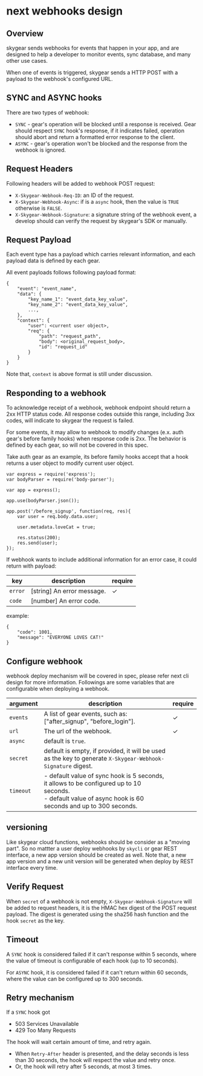 # next webhooks design

## Overview

skygear sends webhooks for events that happen in your app, and are designed to help a developer to monitor events, sync database, and many other use cases.

When one of events is triggered, skygear sends a HTTP POST with a payload to the webhook's configured URL.

## SYNC and ASYNC hooks

There are two types of webhook:

- `SYNC` - gear's operation will be blocked until a response is received. Gear should respect `SYNC` hook's response, if it indicates failed, operation should abort and return a formatted error response to the client.
- `ASYNC` - gear's operation won't be blocked and the response from the webhook is ignored.

## Request Headers

Following headers will be added to webhook POST request:

- `X-Skygear-Webhook-Req-ID`: an ID of the request.
- `X-Skygear-Webhook-Async`: if is a `async` hook, then the value is `TRUE` otherwise is `FALSE`. 
- `X-Skygear-Webhook-Signature`: a signature string of the webhook event, a develop should can verify the request by skygear's SDK or manually.

## Request Payload

Each event type has a payload which carries relevant information, and each payload data is defined by each gear.

All event payloads follows following payload format:

```json=
{
    "event": "event_name",
    "data": {
        "key_name_1": "event_data_key_value",
        "key_name_2": "event_data_key_value",
        ...,
    },
    "context": {
        "user": <current user object>,
        "req": {
            "path": "request_path",
            "body": <original_request_body>,
            "id": "request_id"
        }
    }
}
```

Note that, `context` is above format is still under discussion.

## Responding to a webhook

To acknowledge receipt of a webhook, webhook endpoint should return a 2xx HTTP status code. All response codes outside this range, including 3xx codes, will indicate to skygear the request is failed.

For some events, it may allow to webhook to modify changes (e.x. auth gear's before family hooks) when response code is 2xx. The behavior is defined by each gear, so will not be covered in this spec.

Take auth gear as an example, its before family hooks accept that a hook returns a user object to modify current user object.

```javascript=
var express = require('express');
var bodyParser = require('body-parser');

var app = express();

app.use(bodyParser.json());

app.post('/before_signup', function(req, res){
    var user = req.body.data.user;

    user.metadata.loveCat = true;

    res.status(200);
    res.send(user);
});
```

If webhook wants to include additional information for an error case, it could return with payload:

| key | description | require |
| -------- | -------- | -------- | 
| `error` | [string] An error message. | ✓ |
| `code` | [number] An error code. |  |

example:

```
{
    "code": 1001,
    "message": "EVERYONE LOVES CAT!"
}
```

## Configure webhook

webhook deploy mechanism will be covered in spec, please refer next cli design for more information. Followings are some variables that are configurable when deploying a webhook.

| argument | description | require |
| -------- | -------- | -------- | 
| `events` | A list of gear events, such as: ["after_signup", "before_login"]. | ✓ |
| `url` | The url of the webhook. | ✓ |
| `async` | default is `true`. | |
| `secret` | default is empty, if provided, it will be used as the key to generate `X-Skygear-Webhook-Signature` digest. | |
| `timeout` | - default value of sync hook is 5 seconds, it allows to be configured up to 10 seconds.<br/>- default value of async hook is 60 seconds and up to 300 seconds.  | |

## versioning

Like skygear cloud functions, webhooks should be consider as a "moving part". So no mattter a user deploy webhooks by `skycli` or gear REST interface, a new app version should be created as well. Note that, a new app version and a new unit version will be generated when deploy by REST interface every time.

## Verify Request

When `secret` of a webhook is not empty, `X-Skygear-Webhook-Signature` will be added to request headers, it is the HMAC hex digest of the POST request payload. The digest is generated using the sha256 hash function and the hook `secret` as the key.

## Timeout

A `SYNC` hook is considered failed if it can't response within 5 seconds, where the value of timeout is configurable of each hook (up to 10 seconds).

For `ASYNC` hook, it is considered failed if it can't return within 60 seconds, where the value can be configured up to 300 seconds.

## Retry mechanism

If a `SYNC` hook got

- 503 Services Unavailable
- 429 Too Many Requests

The hook will wait certain amount of time, and retry again.
 
- When `Retry-After` header is presented, and the delay seconds is less than 30 seconds, the hook will respect the value and retry once.
- Or, the hook will retry after 5 seconds, at most 3 times.
